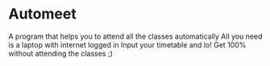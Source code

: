 # Automeet
A program that helps you to attend all the classes automatically
All you need is a laptop with internet logged in
Input your timetable and lo! Get 100% without attending the classes ;)
